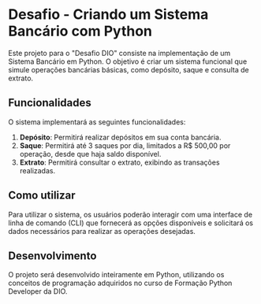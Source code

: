 # Desafio - Criando um Sistema Bancário com Python

Este projeto para o "Desafio DIO" consiste na implementação de um Sistema Bancário em Python. O objetivo é criar um sistema funcional que simule operações bancárias básicas, como depósito, saque e consulta de extrato.

## Funcionalidades

O sistema implementará as seguintes funcionalidades:

1. **Depósito**: Permitirá realizar depósitos em sua conta bancária.
2. **Saque**: Permitirá até 3 saques por dia, limitados a R$ 500,00 por operação, desde que haja saldo disponível.
3. **Extrato**: Permitirá consultar o extrato, exibindo as transações realizadas.

## Como utilizar

Para utilizar o sistema, os usuários poderão interagir com uma interface de linha de comando (CLI) que fornecerá as opções disponíveis e solicitará os dados necessários para realizar as operações desejadas.

## Desenvolvimento

O projeto será desenvolvido inteiramente em Python, utilizando os conceitos de programação adquiridos no curso de Formação Python Developer da DIO.
